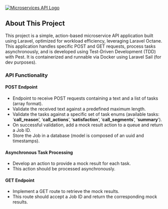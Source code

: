 <p>
    <a href="https://laravel.com" target="_blank">
        <img src="https://kinsta.com/wp-content/uploads/2022/04/microservices-vs-api.jpg" alt="Microservices API Logo"/>
    </a>
</p>

## About This Project

This project is a simple, action-based microservice API application built using Laravel, optimized for
workload efficiency, leveraging Laravel Octane. This application handles specific POST
and GET requests, process tasks asynchronously, and is developed using Test-Driven
Development (TDD) with Pest. It is containerized and runnable via Docker using Laravel
Sail (for dev purposes).

### API Functionality

#### POST Endpoint
- Endpoint to receive POST requests containing a text and a list of tasks (array format).
- Validate the received text against a predefined maximum length.
- Validate the tasks against a specific set of task enums (available tasks: ‘**call_reason**’, ‘**call_actions**’, ‘**satisfaction**’, ‘**call_segments**’, ‘**summary**’).
- On successful validation, add a mock result action to a queue and return a Job ID.
- Store the Job in a database (model is composed of an uuid and timestamps).

#### Asynchronous Task Processing
- Develop an action to provide a mock result for each task.
- This action should be processed asynchronously.

#### GET Endpoint
- Implement a GET route to retrieve the mock results.
- This route should accept a Job ID and return the corresponding mock results.

